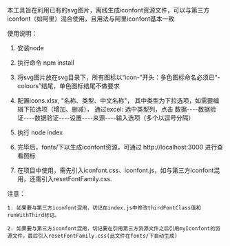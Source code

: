 本工具旨在利用已有的svg图片，离线生成iconfont资源文件，可以与第三方iconfont（如阿里）混合使用，且用法与阿里iconfont基本一致

使用说明：

  1. 安装node

  2. 执行命令 npm install

  3. 将svg图片放在svg目录下，所有图标以“icon-”开头：多色图标命名必须已“-colours”结尾，单色图标结尾不做要求

  4. 配置icons.xlsx, "名称、类型、中文名称"，
     其中类型为下拉选项，如需要编辑下拉选项（增加、删减），
     通过excel: 选中类型列，点击 数据----数据验证----数据验证----设置----来源----输入选项（多个以逗号分隔）

  5. 执行 node index

  6. 完毕后，fonts/下以生成iconfont资源，可通过 http://localhost:3000 进行查看图标

  7. 在项目中使用，需先引入iconfont.css、iconfont.js，如与第三方iconfont混用，还需引入resetFontFamily.css.

  注意：

    1. 如果要与第三方iconfont混用，切记在index.js中修改thirdFontClass值和runWithThird标记。

    2. 如果要与第三方iconfont混用，切记要在引用第三方资源文件之后引用myIconfont的资源文件，最后引入resetFontFamily.css(此文件在fonts/下自动生成)

